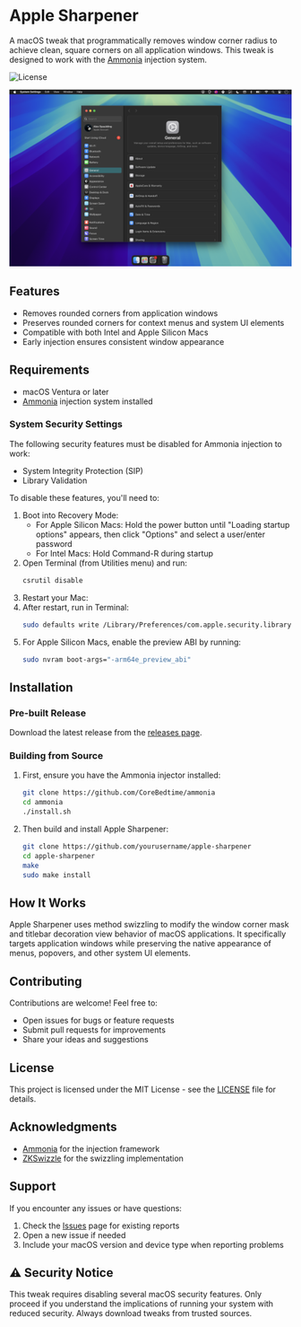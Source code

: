 # Apple Sharpener

A macOS tweak that programmatically removes window corner radius to achieve clean, square corners on all application windows. This tweak is designed to work with the [Ammonia](https://github.com/CoreBedtime/ammonia) injection system.

![License](https://img.shields.io/badge/license-MIT-blue.svg)

![preview](./preview.png)

## Features

- Removes rounded corners from application windows
- Preserves rounded corners for context menus and system UI elements
- Compatible with both Intel and Apple Silicon Macs
- Early injection ensures consistent window appearance

## Requirements

- macOS Ventura or later
- [Ammonia](https://github.com/CoreBedtime/ammonia) injection system installed

### System Security Settings

The following security features must be disabled for Ammonia injection to work:

- System Integrity Protection (SIP)
- Library Validation

To disable these features, you'll need to:

1. Boot into Recovery Mode:
   - For Apple Silicon Macs: Hold the power button until "Loading startup options" appears, then click "Options" and select a user/enter password
   - For Intel Macs: Hold Command-R during startup
2. Open Terminal (from Utilities menu) and run:
   ```bash
   csrutil disable
   ```
3. Restart your Mac:
4. After restart, run in Terminal:
   ```bash
   sudo defaults write /Library/Preferences/com.apple.security.libraryvalidation.plist DisableLibraryValidation -bool true
   ```
5. For Apple Silicon Macs, enable the preview ABI by running:
   ```bash
   sudo nvram boot-args="-arm64e_preview_abi"
   ```

## Installation

### Pre-built Release
Download the latest release from the [releases page](../../releases).

### Building from Source

1. First, ensure you have the Ammonia injector installed:
   ```bash
   git clone https://github.com/CoreBedtime/ammonia
   cd ammonia
   ./install.sh
   ```

2. Then build and install Apple Sharpener:
   ```bash
   git clone https://github.com/yourusername/apple-sharpener
   cd apple-sharpener
   make
   sudo make install
   ```

## How It Works

Apple Sharpener uses method swizzling to modify the window corner mask and titlebar decoration view behavior of macOS applications. It specifically targets application windows while preserving the native appearance of menus, popovers, and other system UI elements.

## Contributing

Contributions are welcome! Feel free to:

- Open issues for bugs or feature requests
- Submit pull requests for improvements
- Share your ideas and suggestions

## License

This project is licensed under the MIT License - see the [LICENSE](LICENSE) file for details.

## Acknowledgments

- [Ammonia](https://github.com/CoreBedtime/ammonia) for the injection framework
- [ZKSwizzle](https://github.com/alexzielenski/ZKSwizzle) for the swizzling implementation

## Support

If you encounter any issues or have questions:

1. Check the [Issues](../../issues) page for existing reports
2. Open a new issue if needed
3. Include your macOS version and device type when reporting problems

## ⚠️ Security Notice

This tweak requires disabling several macOS security features. Only proceed if you understand the implications of running your system with reduced security. Always download tweaks from trusted sources.
